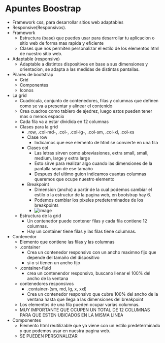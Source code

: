 # Apuntes Boostrap
- Framework css, para desarrollar sitios web adaptables
- Responsive(Responsivos).
- Framework
    - Estructura (base) que puedes usar para desarrollar tu aplicacion o sitio web de forma mas rapida y eficiente
    - Clases que nos permiten personalizar el estilo de los elementos html de nuestro sitio web.
- Adaptable (responsive)
    - Adaptable a distintos dispositivos en base a sus dimensiones y orientacion, se adapta a las medidas de distintas pantallas.
- Pilares de bootstrap
    - Grid
    - Componentes
    - Iconos
- La grid
    - Cuadricula, conjunto de contenedores, filas y columnas que definen como se va a presentar y alinear el contenido
    - Crea cuadros como tablero de ajedrez, luego estos pueden tener mas o menos espacio
    - Cada fila va a estar dividida en 12 columnas
    - Clases para la grid
        - .row, .col-md-, .col-, .col-lg-, .col-sm, .col-xl, .col-xs
        - Clase row
            - Indicamos que ese elemento de html se convierte en una fila
        - Clases col
            - Las letras sirven como abreviasiones, extra small, small, medium, large y extra large
            - Esto sirve para realizar algo cuando las dimensiones de la pantalla sean de ese tamaño
            - Despues del ultimo guion indicamos cuantas columnas queremos que ocupe nuestro elemento
        - Breakpoint
            - Dimension (ancho) a partir de la cual podemos cambiar el estilo o la estructur de la pagina web, en bootstrap hay 6.
            - Podemos cambiar los pixeles predeterminados de los breakpoints
            - ![image](https://i0.wp.com/bootstrapcreative.com/wp-bc/wp-content/uploads/2016/11/Screen-Shot-2017-06-12-at-4.17.31-AM.png?resize=580%2C570&ssl=1)
    - Estructura de la grid
        - Un contenedor puede contener filas y cada fila contiene 12 columnas.
        - Hay un container tiene filas y las filas tiene columnas.
- Contenedor
    - Elemento que contiene las filas y las columnas
    - .container
        - Crea un contenedor responsivo con un ancho maximno fijo que depende del tamaño del dispositivo
        - si o si tienen un ancho fijo
    - .container-fluid
        - crea un contenendor responsivo, buscano llenar el 100% del ancho de la ventana
    - contenedores responsivos
        - .container-(sm, md, lg, x, xxl) 
        - Crea un contenedor responsivo que cubre 100% del ancho de la ventana hasta que llega a las dimensiones del breakpoint
    - Los elementos de una fila pueden ocupar varias columnas.
    - MUY IMPORTANTE QUE OCUPEN UN TOTAL DE 12 COLUMNAS PARA QUE ESTEN UBICADOS EN LA MISMA LINEA
- Componentes
    - Elemento html reutilizable que ya viene con un estilo predeterminado y que podemos usar en nuestra pagina web.
    - SE PUEDEN PERSONALIZAR


        